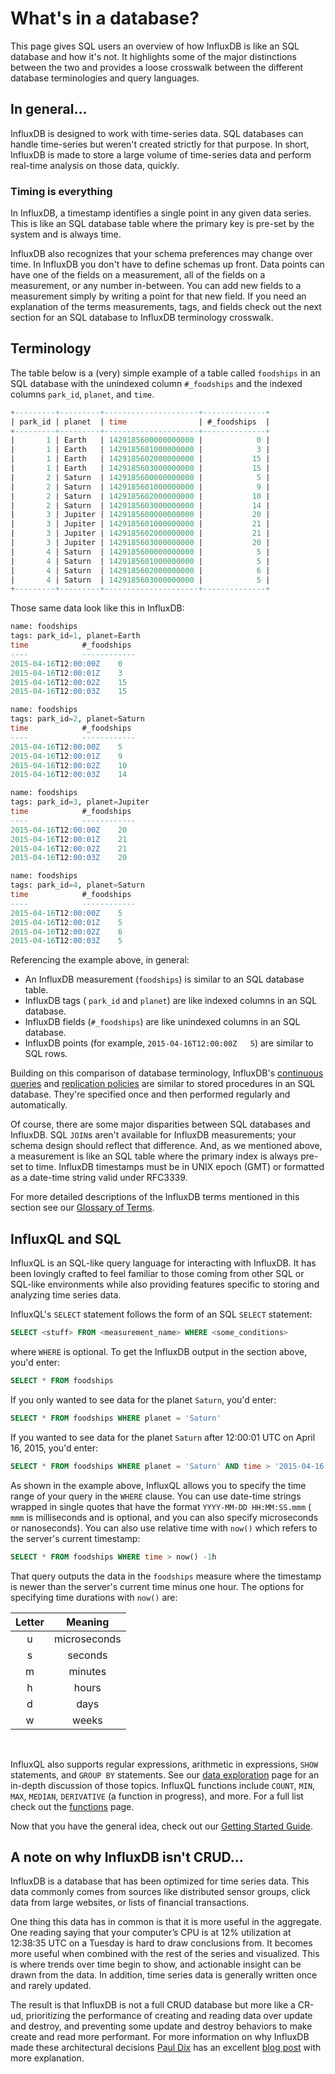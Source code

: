 # What's in a database?

This page gives SQL users an overview of how InfluxDB is like an SQL database and how it's not. It highlights some of the major distinctions between the two and provides a loose crosswalk between the different database terminologies and query languages.

## In general...

InfluxDB is designed to work with time-series data. SQL databases can handle time-series but weren't created strictly for that purpose. In short, InfluxDB is made to store a large volume of time-series data and perform real-time analysis on those data, quickly.

### Timing is everything

In InfluxDB, a timestamp identifies a single point in any given data series. This is like an SQL database table where the primary key is pre-set by the system and is always time.

InfluxDB also recognizes that your schema preferences may change over time. In InfluxDB you don't have to define schemas up front. Data points can have one of the fields on a measurement, all of the fields on a measurement, or any number in-between. You can add new fields to a measurement simply by writing a point for that new field. If you need an explanation of the terms measurements, tags, and fields check out the next section for an SQL database to InfluxDB terminology crosswalk.

## Terminology

The table below is a (very) simple example of a table  called `foodships` in an SQL database with the unindexed column `#_foodships` and the indexed columns `park_id`, `planet`, and `time`.

``` sql
+---------+---------+---------------------+--------------+
| park_id | planet  | time                | #_foodships  |
+---------+---------+---------------------+--------------+
|       1 | Earth   | 1429185600000000000 |            0 |
|       1 | Earth   | 1429185601000000000 |            3 |
|       1 | Earth   | 1429185602000000000 |           15 |
|       1 | Earth   | 1429185603000000000 |           15 |
|       2 | Saturn  | 1429185600000000000 |            5 |
|       2 | Saturn  | 1429185601000000000 |            9 |
|       2 | Saturn  | 1429185602000000000 |           10 |
|       2 | Saturn  | 1429185603000000000 |           14 |
|       3 | Jupiter | 1429185600000000000 |           20 |
|       3 | Jupiter | 1429185601000000000 |           21 |
|       3 | Jupiter | 1429185602000000000 |           21 |
|       3 | Jupiter | 1429185603000000000 |           20 |
|       4 | Saturn  | 1429185600000000000 |            5 |
|       4 | Saturn  | 1429185601000000000 |            5 |
|       4 | Saturn  | 1429185602000000000 |            6 |
|       4 | Saturn  | 1429185603000000000 |            5 |
+---------+---------+---------------------+--------------+
```

Those same data look like this in InfluxDB:

```sql
name: foodships
tags: park_id=1, planet=Earth
time			#_foodships
----			------------
2015-04-16T12:00:00Z	0
2015-04-16T12:00:01Z	3
2015-04-16T12:00:02Z	15
2015-04-16T12:00:03Z	15

name: foodships
tags: park_id=2, planet=Saturn
time			#_foodships
----			------------
2015-04-16T12:00:00Z	5
2015-04-16T12:00:01Z	9
2015-04-16T12:00:02Z	10
2015-04-16T12:00:03Z	14

name: foodships
tags: park_id=3, planet=Jupiter
time			#_foodships
----			------------
2015-04-16T12:00:00Z	20
2015-04-16T12:00:01Z	21
2015-04-16T12:00:02Z	21
2015-04-16T12:00:03Z	20

name: foodships
tags: park_id=4, planet=Saturn
time			#_foodships
----			------------
2015-04-16T12:00:00Z	5
2015-04-16T12:00:01Z	5
2015-04-16T12:00:02Z	6
2015-04-16T12:00:03Z	5
```

Referencing the example above, in general:

* An InfluxDB measurement (`foodships`) is similar to an SQL database table.
* InfluxDB tags ( `park_id` and `planet`) are like indexed columns in an SQL database.
* InfluxDB fields (`#_foodships`) are like unindexed columns in an SQL database.
* InfluxDB points (for example, `2015-04-16T12:00:00Z	5`) are similar to SQL rows.

Building on this comparison of database terminology, InfluxDB's [continuous queries](https://influxdb.com/docs/v0.9/query_language/continuous_queries.html) and [replication policies](https://influxdb.com/docs/v0.9/administration/administration.html) are similar to stored procedures in an SQL database. They're specified once and then performed regularly and automatically.

Of course, there are some major disparities between SQL databases and InfluxDB. SQL `JOIN`s aren't available for InfluxDB measurements; your schema design should reflect that difference. And, as we mentioned above, a measurement is like an SQL table where the primary index is always pre-set to time. InfluxDB timestamps must be in UNIX epoch (GMT) or formatted as a date-time string valid under RFC3339.

For more detailed descriptions of the InfluxDB terms mentioned in this section see our [Glossary of Terms](https://influxdb.com/docs/v0.9/concepts/glossary.html).

## InfluxQL and SQL

InfluxQL is an SQL-like query language for interacting with InfluxDB. It has been lovingly crafted to feel familiar to those coming from other SQL or SQL-like environments while also providing features specific to storing and analyzing time series data.

InfluxQL's `SELECT` statement follows the form of an SQL `SELECT` statement:

```sql
SELECT <stuff> FROM <measurement_name> WHERE <some_conditions>
```
where `WHERE` is optional. To get the InfluxDB output in the section above, you'd enter:

```sql
SELECT * FROM foodships
```

If you only wanted to see data for the planet `Saturn`, you'd enter:

```sql
SELECT * FROM foodships WHERE planet = 'Saturn'
```

If you wanted to see data for the planet `Saturn` after 12:00:01 UTC on April 16, 2015, you'd enter:

```sql
SELECT * FROM foodships WHERE planet = 'Saturn' AND time > '2015-04-16 12:00:01'
```

As shown in the example above, InfluxQL allows you to specify the time range of your query in the `WHERE` clause. You can use date-time strings wrapped in single quotes that have the format `YYYY-MM-DD HH:MM:SS.mmm` ( `mmm` is milliseconds and is optional, and you can also specify microseconds or nanoseconds). You can also use relative time with `now()` which refers to the server's current timestamp:

```sql
SELECT * FROM foodships WHERE time > now() -1h
```

That query outputs the data in the `foodships` measure where the timestamp is newer than the server's current time minus one hour. The options for specifying time durations with `now()` are:

|Letter|Meaning|
|:---:|:---:|
|u|microseconds|
|s | seconds   		|
| m        | minutes   		|
| h        | hours   		|
| d        | days   		|
| w        | weeks   		|

<br/>

InfluxQL also supports regular expressions, arithmetic in expressions, `SHOW` statements, and `GROUP BY` statements. See our [data exploration](https://influxdb.com/docs/v0.9/query_language/data_exploration.html) page for an in-depth discussion of those topics. InfluxQL functions include `COUNT`, `MIN`, `MAX`, `MEDIAN`, `DERIVATIVE` (a function in progress), and more. For a full list check out the [functions](https://influxdb.com/docs/v0.9/query_language/functions.html) page.

Now that you have the general idea, check out our [Getting Started Guide](https://influxdb.com/docs/v0.9/introduction/getting_started.html).

## A note on why InfluxDB isn't CRUD...

InfluxDB is a database that has been optimized for time series data. This data commonly comes from sources like distributed sensor groups, click data from large websites, or lists of financial transactions.

One thing this data has in common is that it is more useful in the aggregate. One reading saying that your computer’s CPU is at 12% utilization at 12:38:35 UTC on a Tuesday is hard to draw conclusions from. It becomes more useful when combined with the rest of the series and visualized. This is where trends over time begin to show, and actionable insight can be drawn from the data. In addition, time series data is generally written once and rarely updated.

The result is that InfluxDB is not a full CRUD database but more like a CR-ud, prioritizing the performance of creating and reading data over update and destroy, and preventing some update and destroy behaviors to make create and read more performant. For more information on why InfluxDB made these architectural decisions [Paul Dix](https://github.com/pauldix) has an excellent [blog post](https://influxdb.com/blog/2015/06/03/InfluxDB_clustering_design.html) with more explanation.
